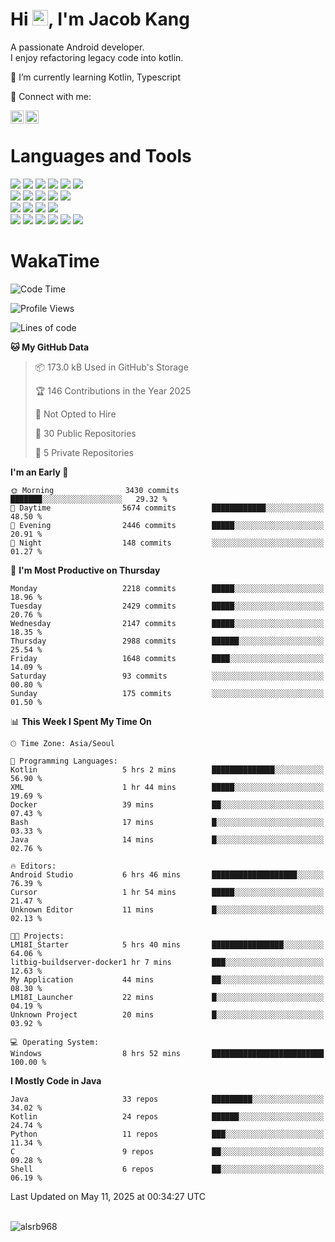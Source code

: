 # Hi <img src="https://media.giphy.com/media/hvRJCLFzcasrR4ia7z/giphy.gif" width="25px">, I'm Jacob Kang
A passionate Android developer.
</br>
I enjoy refactoring legacy code into kotlin.

🌱 I’m currently learning Kotlin, Typescript

🤝 Connect with me:

<a href="https://www.linkedin.com/in/minkyu-kang-b7477b1b2/"><img align="left" src="https://raw.githubusercontent.com/yushi1007/yushi1007/main/images/linkedin.svg" alt="Minkyu Kang | LinkedIn" width="21px"/></a>
<a href="https://www.instagram.com/_jacob_kang/"><img align="left" src="https://raw.githubusercontent.com/yushi1007/yushi1007/main/images/instagram.svg" alt="Jacob Kang | Instagram" width="21px"/></a>

</br>

# Languages and Tools

<div align="left">
<img src="https://img.shields.io/badge/java-007396?logo=java&logoColor=white"/>
<img src="https://img.shields.io/badge/kotlin-7F52FF?logo=kotlin&logoColor=white"/>
<img src="https://img.shields.io/badge/python-3776AB?logo=python&logoColor=white"/>
<img src="https://img.shields.io/badge/bash shell-4EAA25?logo=gnubash&logoColor=white"/>
<img src="https://img.shields.io/badge/c-A8B9CC?logo=c&logoColor=white"/>
<img src="https://img.shields.io/badge/c++-00599C?logo=c%2b%2b&logoColor=white"/>
</div>
<div align="left">
<img src="https://img.shields.io/badge/git-F05032?logo=git&logoColor=white"/>
<img src="https://img.shields.io/badge/github-181717?logo=github&logoColor=white"/>
<img src="https://img.shields.io/badge/mysql-4479A1?logo=mysql&logoColor=white"/>
<img src="https://img.shields.io/badge/sqlite-003B57?logo=sqlite&logoColor=white"/>
<img src="https://img.shields.io/badge/amazon AWS-232F3E?logo=amazonaws&logoColor=white"/>
</div>
<div align="left">
<img src="https://img.shields.io/badge/android-3DDC84?logo=android&logoColor=white"/>
<img src="https://img.shields.io/badge/linux-FCC624?logo=linux&logoColor=white"/>
<img src="https://img.shields.io/badge/flask-000000?logo=flask&logoColor=white"/>
<img src="https://img.shields.io/badge/arduino-00979D?logo=arduino&logoColor=white"/>
</div>
<div align="left">
<img src="https://img.shields.io/badge/slack-4A154B?logo=slack&logoColor=white"/>
<img src="https://img.shields.io/badge/notion-000000?logo=notion&logoColor=white"/>
<img src="https://img.shields.io/badge/jira-0052CC?logo=jira&logoColor=white"/>
<img src="https://img.shields.io/badge/postman-FF6C37?logo=postman&logoColor=white"/>
<img src="https://img.shields.io/badge/intellij-000000?logo=intellijidea&logoColor=white"/>
<img src="https://img.shields.io/badge/pycharm-000000?logo=pycharm&logoColor=white"/>
</div>

# WakaTime

<!--START_SECTION:waka-->
![Code Time](http://img.shields.io/badge/Code%20Time-4%2C792%20hrs%2027%20mins-blue)

![Profile Views](http://img.shields.io/badge/Profile%20Views-3-blue)

![Lines of code](https://img.shields.io/badge/From%20Hello%20World%20I%27ve%20Written-5.2%20million%20lines%20of%20code-blue)

**🐱 My GitHub Data** 

> 📦 173.0 kB Used in GitHub's Storage 
 > 
> 🏆 146 Contributions in the Year 2025
 > 
> 🚫 Not Opted to Hire
 > 
> 📜 30 Public Repositories 
 > 
> 🔑 5 Private Repositories 
 > 
**I'm an Early 🐤** 

```text
🌞 Morning                3430 commits        ███████░░░░░░░░░░░░░░░░░░   29.32 % 
🌆 Daytime                5674 commits        ████████████░░░░░░░░░░░░░   48.50 % 
🌃 Evening                2446 commits        █████░░░░░░░░░░░░░░░░░░░░   20.91 % 
🌙 Night                  148 commits         ░░░░░░░░░░░░░░░░░░░░░░░░░   01.27 % 
```
📅 **I'm Most Productive on Thursday** 

```text
Monday                   2218 commits        █████░░░░░░░░░░░░░░░░░░░░   18.96 % 
Tuesday                  2429 commits        █████░░░░░░░░░░░░░░░░░░░░   20.76 % 
Wednesday                2147 commits        █████░░░░░░░░░░░░░░░░░░░░   18.35 % 
Thursday                 2988 commits        ██████░░░░░░░░░░░░░░░░░░░   25.54 % 
Friday                   1648 commits        ████░░░░░░░░░░░░░░░░░░░░░   14.09 % 
Saturday                 93 commits          ░░░░░░░░░░░░░░░░░░░░░░░░░   00.80 % 
Sunday                   175 commits         ░░░░░░░░░░░░░░░░░░░░░░░░░   01.50 % 
```


📊 **This Week I Spent My Time On** 

```text
🕑︎ Time Zone: Asia/Seoul

💬 Programming Languages: 
Kotlin                   5 hrs 2 mins        ██████████████░░░░░░░░░░░   56.90 % 
XML                      1 hr 44 mins        █████░░░░░░░░░░░░░░░░░░░░   19.69 % 
Docker                   39 mins             ██░░░░░░░░░░░░░░░░░░░░░░░   07.43 % 
Bash                     17 mins             █░░░░░░░░░░░░░░░░░░░░░░░░   03.33 % 
Java                     14 mins             █░░░░░░░░░░░░░░░░░░░░░░░░   02.76 % 

🔥 Editors: 
Android Studio           6 hrs 46 mins       ███████████████████░░░░░░   76.39 % 
Cursor                   1 hr 54 mins        █████░░░░░░░░░░░░░░░░░░░░   21.47 % 
Unknown Editor           11 mins             █░░░░░░░░░░░░░░░░░░░░░░░░   02.13 % 

🐱‍💻 Projects: 
LM18I_Starter            5 hrs 40 mins       ████████████████░░░░░░░░░   64.06 % 
litbig-buildserver-docker1 hr 7 mins         ███░░░░░░░░░░░░░░░░░░░░░░   12.63 % 
My Application           44 mins             ██░░░░░░░░░░░░░░░░░░░░░░░   08.30 % 
LM18I_Launcher           22 mins             █░░░░░░░░░░░░░░░░░░░░░░░░   04.19 % 
Unknown Project          20 mins             █░░░░░░░░░░░░░░░░░░░░░░░░   03.92 % 

💻 Operating System: 
Windows                  8 hrs 52 mins       █████████████████████████   100.00 % 
```

**I Mostly Code in Java** 

```text
Java                     33 repos            █████████░░░░░░░░░░░░░░░░   34.02 % 
Kotlin                   24 repos            ██████░░░░░░░░░░░░░░░░░░░   24.74 % 
Python                   11 repos            ███░░░░░░░░░░░░░░░░░░░░░░   11.34 % 
C                        9 repos             ██░░░░░░░░░░░░░░░░░░░░░░░   09.28 % 
Shell                    6 repos             ██░░░░░░░░░░░░░░░░░░░░░░░   06.19 % 
```




 Last Updated on May 11, 2025 at 00:34:27 UTC
<!--END_SECTION:waka-->

</br>

<div align="left">
<img align="left" src="https://github-readme-stats.vercel.app/api/top-langs?username=alsrb968&show_icons=true&locale=en&layout=compact&theme=dark" alt="alsrb968" />
</div>
